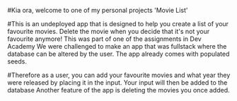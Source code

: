 #Kia ora, welcome to one of my personal projects 'Movie List'

#This is an undeployed app that is designed to help you create a list of your favourite movies. Delete the movie when you decide that it's not your favourite anymore!
This was part of one of the assignments in Dev Academy
We were challenged to make an app that was fullstack where the database can be altered by the user. 
The app already comes with populated seeds. 

#Therefore as a user, you can add your favourite movies and what year they were released by placing it in the input. Your input will then be added to the database
Another feature of the app is deleting the movies you once added. 



